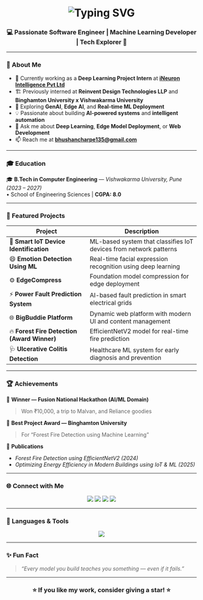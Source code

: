 <!-- Gradient Header + Animation -->
<h1 align="center">
  <img src="https://readme-typing-svg.demolab.com?font=Poppins&size=35&duration=3000&pause=1000&color=00C2FF&center=true&vCenter=true&width=500&lines=Hi+%F0%9F%91%8B%2C+I'm+Bhushan+Charpe" alt="Typing SVG" />
</h1>

<h3 align="center">💻 Passionate Software Engineer | Machine Learning Developer | Tech Explorer 🚀</h3>

---

### 🧠 About Me  
- 🌱 Currently working as a **Deep Learning Project Intern** at [**iNeuron Intelligence Pvt Ltd**](https://ineuron.ai)  
- 🏗️ Previously interned at **Reinvent Design Technologies LLP** and **Binghamton University x Vishwakarma University**  
- 🤖 Exploring **GenAI**, **Edge AI**, and **Real-time ML Deployment**  
- 💡 Passionate about building **AI-powered systems** and **intelligent automation**  
- 💬 Ask me about **Deep Learning**, **Edge Model Deployment**, or **Web Development**  
- 📫 Reach me at **bhushancharpe135@gmail.com**

---

### 🎓 Education  

🎓 **B.Tech in Computer Engineering** — *Vishwakarma University, Pune (2023 – 2027)*  
• School of Engineering Sciences | **CGPA: 8.0**

---

### 🚀 Featured Projects  

| Project | Description |
|----------|--------------|
| 🧩 **Smart IoT Device Identification** | ML-based system that classifies IoT devices from network patterns |
| 😄 **Emotion Detection Using ML** | Real-time facial expression recognition using deep learning |
| ⚙️ **EdgeCompress** | Foundation model compression for edge deployment |
| ⚡ **Power Fault Prediction System** | AI-based fault prediction in smart electrical grids |
| 🌐 **BigBuddie Platform** | Dynamic web platform with modern UI and content management |
| 🔥 **Forest Fire Detection (Award Winner)** | EfficientNetV2 model for real-time fire prediction |
| 🩺 **Ulcerative Colitis Detection** | Healthcare ML system for early diagnosis and prevention |

---

### 🏆 Achievements  

🏅 **Winner — Fusion National Hackathon (AI/ML Domain)**  
> Won ₹10,000, a trip to Malvan, and Reliance goodies  

🥇 **Best Project Award — Binghamton University**  
> For “Forest Fire Detection using Machine Learning”  

📘 **Publications**  
- *Forest Fire Detection using EfficientNetV2 (2024)*  
- *Optimizing Energy Efficiency in Modern Buildings using IoT & ML (2025)*  

---

### 🌐 Connect with Me  

<p align="center">
  <a href="mailto:bhushancharpe135@gmail.com"><img src="https://img.shields.io/badge/Gmail-D14836?style=for-the-badge&logo=gmail&logoColor=white" /></a>
  <a href="https://www.linkedin.com/in/bhushancharpe"><img src="https://img.shields.io/badge/LinkedIn-0077B5?style=for-the-badge&logo=linkedin&logoColor=white" /></a>
  <a href="https://www.instagram.com/bhushn.15?igsh=MWhmdDlxYjd0MGJ5bQ=="><img src="https://img.shields.io/badge/Instagram-E4405F?style=for-the-badge&logo=instagram&logoColor=white" /></a>
  <a href="https://github.com/bhushancharpe"><img src="https://img.shields.io/badge/GitHub-181717?style=for-the-badge&logo=github&logoColor=white" /></a>
</p>

---

### 🧰 Languages & Tools  

<p align="center">
  <img src="https://skillicons.dev/icons?i=python,js,c,html,css,flask,fastapi,react,aws,gcp,git,linux,opencv,pytorch,tensorflow,sklearn,docker,mongodb,vscode,github" />
</p>

---

### ✨ Fun Fact  
> *“Every model you build teaches you something — even if it fails.”*  

---

<h3 align="center">⭐ If you like my work, consider giving a star! ⭐</h3>
